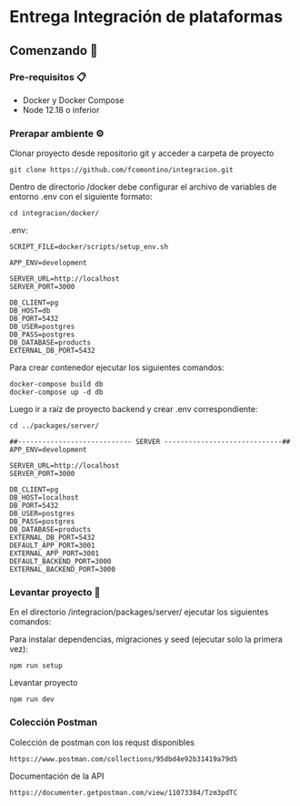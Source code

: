 # Entrega Integración de plataformas

## Comenzando 🚀
### Pre-requisitos 📋

- Docker y Docker Compose
- Node 12.18 o inferior

### Prerapar ambiente ⚙️

Clonar proyecto desde repositorio git y acceder a carpeta de proyecto
```
git clone https://github.com/fcomontino/integracion.git
```
Dentro de directorio /docker debe configurar el archivo de variables de entorno .env con el siguiente formato:
```
cd integracion/docker/
```
.env:
```
SCRIPT_FILE=docker/scripts/setup_env.sh

APP_ENV=development

SERVER_URL=http://localhost
SERVER_PORT=3000

DB_CLIENT=pg
DB_HOST=db
DB_PORT=5432
DB_USER=postgres
DB_PASS=postgres
DB_DATABASE=products
EXTERNAL_DB_PORT=5432
```
Para crear contenedor ejecutar los siguientes comandos:
```
docker-compose build db
docker-compose up -d db
```


Luego ir a raíz de proyecto backend y crear .env correspondiente:
```
cd ../packages/server/
```
```
##---------------------------- SERVER -----------------------------##
APP_ENV=development

SERVER_URL=http://localhost
SERVER_PORT=3000

DB_CLIENT=pg
DB_HOST=localhost
DB_PORT=5432
DB_USER=postgres
DB_PASS=postgres
DB_DATABASE=products
EXTERNAL_DB_PORT=5432
DEFAULT_APP_PORT=3001
EXTERNAL_APP_PORT=3001
DEFAULT_BACKEND_PORT=3000
EXTERNAL_BACKEND_PORT=3000
```

### Levantar proyecto 🔧

En el directorio /integracion/packages/server/ ejecutar los siguientes comandos:

Para instalar dependencias, migraciones y seed (ejecutar solo la primera vez):
```
npm run setup
```
Levantar proyecto
```
npm run dev
```

### Colección Postman

Colección de postman con los requst disponibles

```
https://www.postman.com/collections/95dbd4e92b31419a79d5
```

Documentación de la API

```
https://documenter.getpostman.com/view/11073384/Tzm3pdTC
```